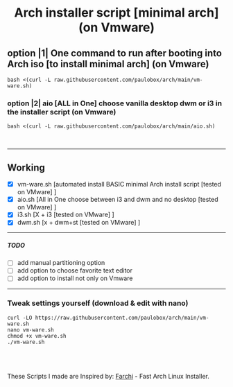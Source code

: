 <h1 text align=center>  Arch installer script [minimal arch] <br> (on Vmware) </h1>


<h2> option |1| One command to run after booting into Arch iso [to install minimal arch] (on Vmware) </h2>

```
bash <(curl -L raw.githubusercontent.com/paulobox/arch/main/vm-ware.sh)
```

<h3> option |2| aio [ALL in One] choose vanilla desktop dwm or i3 in the installer script (on Vmware)</h3>

```
bash <(curl -L raw.githubusercontent.com/paulobox/arch/main/aio.sh)
```

<br>


---

## Working 
- [x] vm-ware.sh [automated install BASIC minimal Arch install script [tested on VMware] ]
- [x] aio.sh [All in One choose between i3 and dwm and no desktop [tested on VMware] ]
- [x] i3.sh [X + i3 [tested on VMware] ]
- [x] dwm.sh [x + dwm+st [tested on VMware] ]

---

##### TODO
- [ ] add manual partitioning option
- [ ] add option to choose favorite text editor
- [ ] add option to install not only on Vmware

---

### Tweak settings yourself (download & edit with nano)
```
curl -LO https://raw.githubusercontent.com/paulobox/arch/main/vm-ware.sh
nano vm-ware.sh
chmod +x vm-ware.sh
./vm-ware.sh
```

<br>

######
These Scripts I made are Inspired by: [Farchi](https://github.com/deepbsd/Farchi) - Fast Arch Linux Installer.




<!--

## Arch-install.sh

```
curl -LO https://raw.githubusercontent.com/Paulobox/arch/main/arch-install.sh
chmod +x arch-install.sh
./arch-install.sh
```

---
---
---
---

# Manual instalation below

### Connecting to the internet (Arch Install)

###### adapter powered off(fix)
```
rfkill list
rfkill unblock 4
iwctl device wlan0 set-property Powered on;
```
###### Connect to wi-fi
```
iwctl
device list
station wlan0 scan
station wlan0 get-networks
station wlan0 connect MyWiFiNetwork
exit
```

# A Step-by-Step Guide to Installing Arch Linux

Are you looking to delve into the world of Arch Linux, a powerful and customizable Linux distribution favored by enthusiasts and advanced users alike? In this guide, we'll walk you through the process of installing Arch Linux on your system, step by step. By the end of this tutorial, you'll have a fully functional Arch Linux installation ready to explore and customize to your heart's content.

## Prerequisites

- A computer or virtual machine with a compatible processor architecture (x86-64).
- A stable internet connection.
- Basic familiarity with the Linux command line.

## Step 1: Download the Arch Linux ISO

The first step is to download the Arch Linux ISO image from the official website. Visit [archlinux.org/download](https://archlinux.org/download) and select a mirror closest to your location to download the ISO file.

## Step 2: Create a Bootable USB Drive

Once the ISO file is downloaded, you'll need to create a bootable USB drive. You can use tools like Rufus (for Windows) or `dd` (for Linux) to write the ISO image to a USB drive.

## Step 3: Boot into the Arch Linux Live Environment

Insert the bootable USB drive into your computer and boot from it. You should boot into the Arch Linux live environment.

## Step 4: Prepare the Disk

Once booted into the live environment, use the `lsblk` command to identify your disk devices. For example:

```
lsblk
```
Use cfdisk or another partitioning tool to partition your disk. For example:

```
cfdisk /dev/sda
```
Create partitions for root (/), swap, and any other desired partitions.

## Step 5: Format the Partitions
Format the root partition with the ext4 filesystem:

```
mkfs.ext4 /dev/sdaX
```

## Step 6: Mount the Partitions

root
```
mount /dev/sdaX /mnt
```

boot

```
mkdir -p /mnt/boot/efi
mount /dev/sdX /mnt/boot/efi
```

swap

```
swap on /dev/sdX
```



## Step 7: Install Arch Linux
Install the base Arch Linux system using the pacstrap command. Include essential packages such as base, linux, linux-firmware, nano, grub, and dhcpcd. For example:

```
pacstrap /mnt base linux linux-firmware nano vim grub networkmanager sudo git base-devel
```

## Step 8: Generate an fstab File
Generate an fstab file for the newly installed system:

```
genfstab /mnt
```


```
genfstab -U /mnt >> /mnt/etc/fstab
```

##### cat /mnt/etc/fstab

## Step 9: Chroot into the Installed System
Change root into the newly installed system:

```
arch-chroot /mnt
```

## Step 10: Configure the System

After installing the base Arch Linux system, it's essential to configure it according to your preferences and requirements. Here's how you can do it:
<br><br>
dont forget to change root passwd from within installation media just type <br><br> 

```
passwd
```
 <br><br>
<details>
<summary>Set the Timezone</summary>

```
ln -sf /usr/share/zoneinfo/Europe/London /etc/localtime
date
```

- synchronize time

hwclock --systohc

You can set the timezone using the `timedatectl` command. For example, to set the timezone to `America/New_York`, you can use:

```bash
timedatectl set-timezone America/New_York
```
</details>

<details>
<summary>Set the Locale</summary>

To set the system locale, you need to edit the `/etc/locale.gen` file and uncomment the desired locale(s). For example, to enable the `en_US.UTF-8` locale, you can edit the file using a text editor like `nano`:

```bash
nano /etc/locale.gen
```

Uncomment the line that corresponds to your desired locale, then generate the locale with:


Finally, set the `LANG` variable in the `/etc/locale.conf` file to your desired locale. For example:

```bash
locale-gen
```

<hr/>

```bash
echo "LANG=en_US.UTF-8" > /etc/locale.conf
```

/etc/vconsole.conf

```
KEYMAP=us
```


</details>

### Set the Hostname

To set the hostname of your system, edit the `/etc/hostname` file and enter your desired hostname. For example:

```bash
echo "myhostname" > /etc/hostname
```

### Create a User Account

You can create a new user account using the `useradd` command. For example, to create a user named `myuser`, you can use:

```bash
useradd -m myuser
```

or with group:

```bash
useradd -m -G wheel myuser
```

Then, set a password for the new user:

```bash
passwd myuser
```

### Grant sudo Privileges

If you want the new user to have sudo privileges, you can add them to the `wheel` group. Edit the `/etc/sudoers` file using the `visudo` command:

```bash
visudo
```

Uncomment the line that allows members of the `wheel` group to execute any command with sudo:

```bash
%wheel ALL=(ALL) ALL
```

Save and exit the editor.<br>

EDITOR=nano visudo


# network 

```
systemctl enable NetworkManager
```

###### optional if lightdm

```
systemctl enable lightdm
```

## Step 11: Install and Configure Bootloader
Install the GRUB bootloader to the disk:

```
grub-install --target=/dev/sda
```

##### vm

```
grub-install --target=i386-pc /dev/sda
```
Generate the GRUB configuration file:

```
grub-mkconfig -o /boot/grub/grub.cfg
```


can enable os-prober if dual booting

### Step 12: Reboot
Exit the chroot environment and reboot the system:

```
umount -a
exit
reboot
```


once booted connect to wifi or run systemctl reboot NetworkManager and run

```
nmcli device wifi list
nmcli device wifi connect <SSID> password <password>
```

# The End

Congratulations! You've successfully installed Arch Linux on your system. Enjoy exploring and customizing your new Arch Linux installation!

<hr/>
<br><br>

## Arch install script

<details><summary>arch install script not working</summary>

 ```
curl -O https://raw.githubusercontent.com/Paulobox/arch/main/arch-install.sh
chmod + arch-install.sh
./arch-install.sh
```

</details>

<details>
<summary><b>If something goes wrong wipe it and start again</b></summary>

```
umount /dev/sda*
swapoff /dev/sda*
wipefs -a /dev/sda

dd if=/dev/zero of=/dev/sda bs=1M count=100
lsblk /dev/sda
```

-->
</details>

